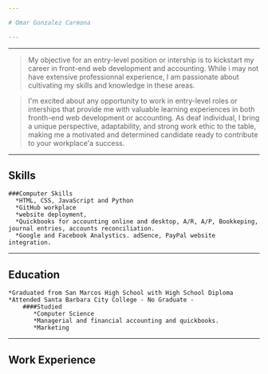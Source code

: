 ```yaml
---

# Omar Gonzalez Carmona

---
```

---

>My objective for an entry-level position or intership is to kickstart my career in front-end
>web development and accounting. While i may not have extensive professionnal experience,
>I am passionate about cultivating my skills and knowledge in these areas.


>I'm excited about any opportunity to work in entry-level roles or interships that provide
>me with valuable learning experiences in both fronth-end web development or accounting. As
>deaf individual, I bring a unique perspective, adaptability, and strong work ethic to the
>table, making me a motivated and determined candidate ready to contribute to your workplace'a success.

---

## Skills
	###Computer Skills
	  *HTML, CSS, JavaScript and Python
	  *GitHub workplace
	  *website deployment, 
	  *Quickbooks for accounting online and desktop, A/R, A/P, Bookkeping, journal entries, accounts reconciliation.
	  *Google and Facebook Analystics. adSence, PayPal website integration.

---

## Education
	*Graduated from San Marcos High School with High School Diploma
	*Attended Santa Barbara City College - No Graduate - 
		####Studied
		   *Computer Science
		   *Managerial and financial accounting and quickbooks.
		   *Marketing 

---

## Work Experience
